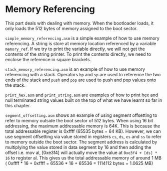 # Memory Referencing

This part deals with dealing with memory. When the bootloader loads, it only loads the 512 bytes of memory assigned to the boot sector. 

`simple_memory_referencing.asm` is a simple example of how to use memory referencing. A string is store at memory location referenced by a variable `memory_ref`. If we try to print the variable directly, we will not get the contents of the string printer. To print the contents directly, we need to enclose the reference in square brackets.

`stack_memory_referencing.asm` is an example of how to use memory referencing with a stack. Operators `bp` and `sp` are used to reference the two ends of the stack and `push` and `pop` are used to push and pop values onto the stack.

`print_hex.asm` and `print_string.asm` are examples of how to print hex and null terminated string values built on the top of what we have learnt so far in this chapter. 

`segment_offsetting.asm` shows an example of using segment offsetting to refer to memory outside the boot sector of 512 bytes. When using 16 bit addressing, the maximum addressable memory is 64K. This is because the total addressable register is 0xffff (65535 bytes = 64 KB). However, we can use segment offsetting via value stored in registers `cs`, `ds`, `es` and `ss` to refer to memory outside the boot sector. The segment address is calculated by multiplying the value stored in data segment by 16 and then adding the offset i.e. mov al, [0xe3f4] will actually move the value at `0xe3f4 + [ds] * 16` to register al. This gives us the total addressable memory of around 1 MB ( 0xffff * 16 + 0xffff = 65536 * 16 + 65536 = 1114112 bytes = 1.0625 MB)


